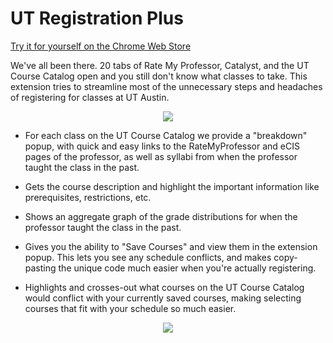 # UT Registration Plus
[Try it for yourself on the Chrome Web Store](https://chrome.google.com/webstore/detail/hboadpjkoaieogjimneceaahlppnipaa/publish-accepted?authuser=0&hl=en-US)

We've all been there. 20 tabs of Rate My Professor, Catalyst, and the UT Course Catalog open and you still don't know what classes to take. 
This extension tries to streamline most of the unnecessary steps and headaches of registering for classes at UT Austin. 
<p align="center"> 
<img src="https://lh3.googleusercontent.com/k_aAutiaOshBRWWFBk-RMrdUlz0ZvauCuh63CpcNywv32r51pr-9YONIofF-FbKl1Rwm4ONV=w640-h400-e365">
</p>

- For each class on the UT Course Catalog we provide a "breakdown" popup, with quick and easy links to the RateMyProfessor and eCIS pages of the professor, as well as syllabi from when the professor taught the class in the past. 

- Gets the course description and highlight the important information like prerequisites, restrictions, etc. 

- Shows an aggregate graph of the grade distributions for when the professor taught the class in the past. 

- Gives you the ability to "Save Courses" and view them in the extension popup. This lets you see any schedule conflicts, and makes copy-pasting the unique code much easier when you're actually registering. 

- Highlights and crosses-out what courses on the UT Course Catalog would conflict with your currently saved courses, making selecting courses that fit with your schedule so much easier. 

<p align="center"> 
<img src="https://lh3.googleusercontent.com/yWyhi3FBP_0QCtd2Ds_zZNdddE3IghNqEtqjHRM1A5iQ9rbVq5D0xfPRrffIPKDMbGtzTiqxKg=w640-h400-e365">
</p>

